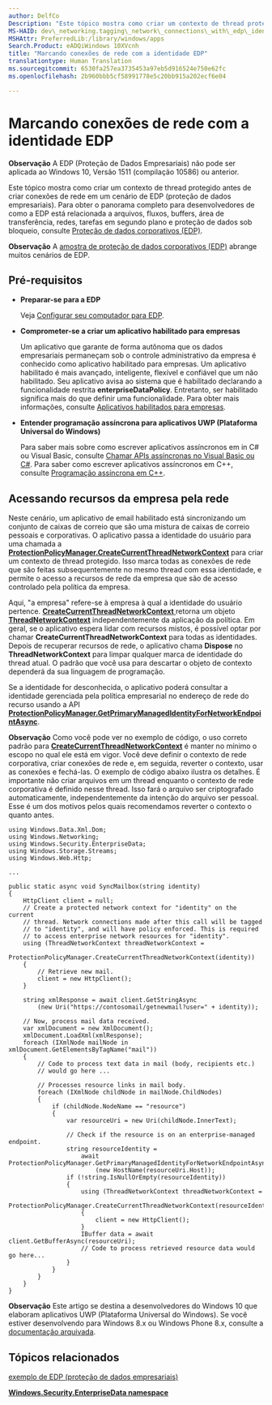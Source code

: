 ```yaml
---
author: DelfCo
Description: "Este tópico mostra como criar um contexto de thread protegido antes de criar conexões de rede em um cenário de EDP (proteção de dados empresariais)."
MS-HAID: dev\_networking.tagging\_network\_connections\_with\_edp\_identity
MSHAttr: PreferredLib:/library/windows/apps
Search.Product: eADQiWindows 10XVcnh
title: "Marcando conexões de rede com a identidade EDP"
translationtype: Human Translation
ms.sourcegitcommit: 6530fa257ea3735453a97eb5d916524e750e62fc
ms.openlocfilehash: 2b960bbb5cf58991778e5c20bb915a202ecf6e04

---
```


# Marcando conexões de rede com a identidade EDP

__Observação__ A EDP (Proteção de Dados Empresariais) não pode ser aplicada ao Windows 10, Versão 1511 (compilação 10586) ou anterior.

Este tópico mostra como criar um contexto de thread protegido antes de criar conexões de rede em um cenário de EDP (proteção de dados empresariais). Para obter o panorama completo para desenvolvedores de como a EDP está relacionada a arquivos, fluxos, buffers, área de transferência, redes, tarefas em segundo plano e proteção de dados sob bloqueio, consulte [Proteção de dados corporativos (EDP)](../enterprise/edp-hub.md).

**Observação**  A [amostra de proteção de dados corporativos (EDP)](http://go.microsoft.com/fwlink/p/?LinkId=620031&clcid=0x409) abrange muitos cenários de EDP.



## Pré-requisitos


-   **Preparar-se para a EDP**

    Veja [Configurar seu computador para EDP](../enterprise/edp-hub.md#set-up-your-computer-for-EDP).

-   **Comprometer-se a criar um aplicativo habilitado para empresas**

    Um aplicativo que garante de forma autônoma que os dados empresariais permaneçam sob o controle administrativo da empresa é conhecido como aplicativo habilitado para empresas. Um aplicativo habilitado é mais avançado, inteligente, flexível e confiável que um não habilitado. Seu aplicativo avisa ao sistema que é habilitado declarando a funcionalidade restrita **enterpriseDataPolicy**. Entretanto, ser habilitado significa mais do que definir uma funcionalidade. Para obter mais informações, consulte [Aplicativos habilitados para empresas](../enterprise/edp-hub.md#enterprise-enlightened-apps).

-   **Entender programação assíncrona para aplicativos UWP (Plataforma Universal do Windows)**

    Para saber mais sobre como escrever aplicativos assíncronos em in C\# ou Visual Basic, consulte [Chamar APIs assíncronas no Visual Basic ou C#](https://msdn.microsoft.com/library/windows/apps/mt187337). Para saber como escrever aplicativos assíncronos em C++, consulte [Programação assíncrona em C++](https://msdn.microsoft.com/library/windows/apps/mt187334).

## Acessando recursos da empresa pela rede


Neste cenário, um aplicativo de email habilitado está sincronizando um conjunto de caixas de correio que são uma mistura de caixas de correio pessoais e corporativas. O aplicativo passa a identidade do usuário para uma chamada a [**ProtectionPolicyManager.CreateCurrentThreadNetworkContext**](https://msdn.microsoft.com/library/windows/apps/dn706025) para criar um contexto de thread protegido. Isso marca todas as conexões de rede que são feitas subsequentemente no mesmo thread com essa identidade, e permite o acesso a recursos de rede da empresa que são de acesso controlado pela política da empresa.

Aqui, "a empresa" refere-se à empresa à qual a identidade do usuário pertence. [
              **CreateCurrentThreadNetworkContext**
            ](https://msdn.microsoft.com/library/windows/apps/dn706025) retorna um objeto [**ThreadNetworkContext**](https://msdn.microsoft.com/library/windows/apps/dn706029) independentemente da aplicação da política. Em geral, se o aplicativo espera lidar com recursos mistos, é possível optar por chamar **CreateCurrentThreadNetworkContext** para todas as identidades. Depois de recuperar recursos de rede, o aplicativo chama **Dispose** no **ThreadNetworkContext** para limpar qualquer marca de identidade do thread atual. O padrão que você usa para descartar o objeto de contexto dependerá da sua linguagem de programação.

Se a identidade for desconhecida, o aplicativo poderá consultar a identidade gerenciada pela política empresarial no endereço de rede do recurso usando a API [**ProtectionPolicyManager.GetPrimaryManagedIdentityForNetworkEndpointAsync**](https://msdn.microsoft.com/library/windows/apps/dn706027).

**Observação**  Como você pode ver no exemplo de código, o uso correto padrão para [**CreateCurrentThreadNetworkContext**](https://msdn.microsoft.com/library/windows/apps/dn706025) é manter no mínimo o escopo no qual ele está em vigor. Você deve definir o contexto de rede corporativa, criar conexões de rede e, em seguida, reverter o contexto, usar as conexões e fechá-las. O exemplo de código abaixo ilustra os detalhes. É importante não criar arquivos em um thread enquanto o contexto de rede corporativa é definido nesse thread. Isso fará o arquivo ser criptografado automaticamente, independentemente da intenção do arquivo ser pessoal. Esse é um dos motivos pelos quais recomendamos reverter o contexto o quanto antes.



```CSharp
using Windows.Data.Xml.Dom;
using Windows.Networking;
using Windows.Security.EnterpriseData;
using Windows.Storage.Streams;
using Windows.Web.Http;

...

public static async void SyncMailbox(string identity)
{
    HttpClient client = null;
    // Create a protected network context for "identity" on the current
    // thread. Network connections made after this call will be tagged
    // to "identity", and will have policy enforced. This is required
    // to access enterprise network resources for "identity".
    using (ThreadNetworkContext threadNetworkContext = 
        ProtectionPolicyManager.CreateCurrentThreadNetworkContext(identity))
    {
        // Retrieve new mail.
        client = new HttpClient();
    }

    string xmlResponse = await client.GetStringAsync
        (new Uri("https://contosomail/getnewmail?user=" + identity));

    // Now, process mail data received.
    var xmlDocument = new XmlDocument();
    xmlDocument.LoadXml(xmlResponse);
    foreach (IXmlNode mailNode in xmlDocument.GetElementsByTagName("mail"))
    {
        // Code to process text data in mail (body, recipients etc.)
        // would go here ...

        // Processes resource links in mail body.
        foreach (IXmlNode childNode in mailNode.ChildNodes)
        {
            if (childNode.NodeName == "resource")
            {
                var resourceUri = new Uri(childNode.InnerText);

                // Check if the resource is on an enterprise-managed endpoint.
                string resourceIdentity =
                    await ProtectionPolicyManager.GetPrimaryManagedIdentityForNetworkEndpointAsync
                        (new HostName(resourceUri.Host));
                if (!string.IsNullOrEmpty(resourceIdentity))
                {
                    using (ThreadNetworkContext threadNetworkContext =
                        ProtectionPolicyManager.CreateCurrentThreadNetworkContext(resourceIdentity))
                    {
                        client = new HttpClient();
                    }
                    IBuffer data = await client.GetBufferAsync(resourceUri);
                    // Code to process retrieved resource data would go here...
                }
            }
        }
    }
}
```

**Observação**  Este artigo se destina a desenvolvedores do Windows 10 que elaboram aplicativos UWP (Plataforma Universal do Windows). Se você estiver desenvolvendo para Windows 8.x ou Windows Phone 8.x, consulte a [documentação arquivada](http://go.microsoft.com/fwlink/p/?linkid=619132).



## Tópicos relacionados


[exemplo de EDP (proteção de dados empresariais)](http://go.microsoft.com/fwlink/p/?LinkId=620031&clcid=0x409)

[**Windows.Security.EnterpriseData namespace**](https://msdn.microsoft.com/library/windows/apps/dn279153)

 

 






<!--HONumber=Jun16_HO4-->


